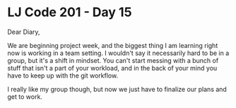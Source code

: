 # LJ Code 201 - Day 15

Dear Diary,

We are beginning project week, and the biggest thing I am learning right now is working in a team setting. I wouldn't say it necessarily hard to be in a group, but it's a shift in mindset. You can't start messing with a bunch of stuff that isn't a part of your workload, and in the back of your mind you have to keep up with the git workflow.

I really like my group though, but now we just have to finalize our plans and get to work.
